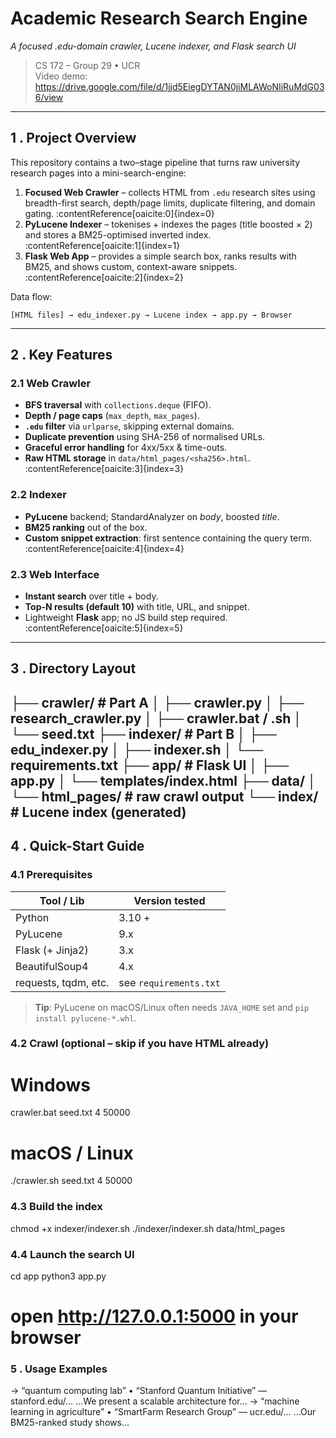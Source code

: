 # Academic Research Search Engine  
*A focused .edu-domain crawler, Lucene indexer, and Flask search UI*

> CS 172 – Group 29 • UCR  
> Video demo: https://drive.google.com/file/d/1jjd5EiegDYTAN0jiMLAWoNIiRuMdG036/view

---

## 1 . Project Overview
This repository contains a two–stage pipeline that turns raw university research pages into a mini-search-engine:

1. **Focused Web Crawler** – collects HTML from `.edu` research sites using breadth-first search, depth/page limits, duplicate filtering, and domain gating. :contentReference[oaicite:0]{index=0}  
2. **PyLucene Indexer** – tokenises + indexes the pages (title boosted × 2) and stores a BM25-optimised inverted index. :contentReference[oaicite:1]{index=1}  
3. **Flask Web App** – provides a simple search box, ranks results with BM25, and shows custom, context-aware snippets. :contentReference[oaicite:2]{index=2}  

Data flow:  

`[HTML files] → edu_indexer.py → Lucene index → app.py → Browser`

---

## 2 . Key Features
### 2.1  Web Crawler
- **BFS traversal** with `collections.deque` (FIFO).  
- **Depth / page caps** (`max_depth`, `max_pages`).  
- **`.edu` filter** via `urlparse`, skipping external domains.  
- **Duplicate prevention** using SHA-256 of normalised URLs.  
- **Graceful error handling** for 4xx/5xx & time-outs.  
- **Raw HTML storage** in `data/html_pages/<sha256>.html`. :contentReference[oaicite:3]{index=3}  

### 2.2  Indexer
- **PyLucene** backend; StandardAnalyzer on *body*, boosted *title*.  
- **BM25 ranking** out of the box.  
- **Custom snippet extraction**: first sentence containing the query term. :contentReference[oaicite:4]{index=4}  

### 2.3  Web Interface
- **Instant search** over title + body.  
- **Top-N results (default 10)** with title, URL, and snippet.  
- Lightweight **Flask** app; no JS build step required. :contentReference[oaicite:5]{index=5}  

---

## 3 . Directory Layout
├── crawler/ # Part A
│ ├── crawler.py
│ ├── research_crawler.py
│ ├── crawler.bat / .sh
│ └── seed.txt
├── indexer/ # Part B
│ ├── edu_indexer.py
│ ├── indexer.sh
│ └── requirements.txt
├── app/ # Flask UI
│ ├── app.py
│ └── templates/index.html
├── data/
│ └── html_pages/ # raw crawl output
└── index/ # Lucene index (generated)
---

## 4 . Quick-Start Guide

### 4.1  Prerequisites
| Tool / Lib           | Version tested |
|----------------------|----------------|
| Python               | 3.10 +         |
| PyLucene             | 9.x            |
| Flask (+ Jinja2)     | 3.x            |
| BeautifulSoup4       | 4.x            |
| requests, tqdm, etc. | see `requirements.txt` |

> **Tip**: PyLucene on macOS/Linux often needs `JAVA_HOME` set and `pip install pylucene-*.whl`.

### 4.2  Crawl (optional – skip if you have HTML already)

# Windows
crawler.bat seed.txt 4 50000
# macOS / Linux
./crawler.sh seed.txt 4 50000

### 4.3  Build the index

chmod +x indexer/indexer.sh
./indexer/indexer.sh data/html_pages

### 4.4 Launch the search UI

cd app
python3 app.py
# open http://127.0.0.1:5000 in your browser

### 5 . Usage Examples

→ “quantum computing lab”
   • “Stanford Quantum Initiative” — stanford.edu/…
     …We present a scalable architecture for…
→ “machine learning in agriculture”
   • “SmartFarm Research Group” — ucr.edu/…
     …Our BM25-ranked study shows…
